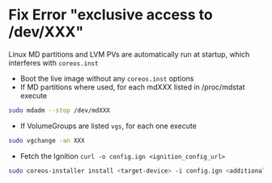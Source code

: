 # Fix Error "exclusive access to /dev/XXX"

Linux MD partitions and LVM PVs are automatically run at startup, which interferes with `coreos.inst`

- Boot the live image without any `coreos.inst` options
- If MD partitions where used, for each mdXXX listed in /proc/mdstat execute

```bash
sudo mdadm --stop /dev/mdXXX
```

- If VolumeGroups are listed `vgs`, for each one execute

```bash
sudo vgchange -an XXX
```

-  Fetch the Ignition `curl -o config.ign <ignition_config_url>`
```bash
sudo coreos-installer install <target-device> -i config.ign <additional-args>
```

